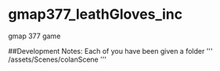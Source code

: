 # gmap377_leathGloves_inc
gmap 377 game

##Development Notes:
Each of you have been given a folder
'''
/assets/Scenes/colanScene
'''
